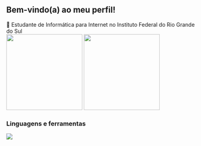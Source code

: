 ## Bem-vindo(a) ao meu perfil!
📲 Estudante de Informática para Internet no Instituto Federal do Rio Grande do Sul
<br>
<img height="200px" src="https://github-readme-stats.vercel.app/api/top-langs/?username=juanmadeira&layout=compact&langs_count=8&theme=transparent&hide_border=true" />
<img height="200px" src="https://github-readme-stats.vercel.app/api?username=juanmadeira&theme=transparent&rank_icon=github&hide_border=true" />
<br>
### Linguagens e ferramentas
[![](https://skillicons.dev/icons?i=html,css,js,postgres,mysql,php)](https://skillicons.dev)
